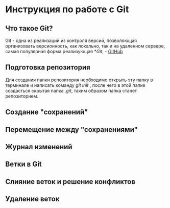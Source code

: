 # Инструкция по работе с Git 

## Что такое Git?
Git - одна из реализаций из контроля версий, позволяющая организовать версионность, как локально, так и на удаленном сервере, самая популярная форма реализующая **Git*, - [GitHub](https://github.com)

## Подготовка репозитория 
Для создания папки репозитория необходимо открыть эту папку в терминале и написать команду *git init* , после чего в этой папке создасться скрытая папка *.git*, таким образом папка станет репозиторием.

## Создание "сохранений"

## Перемещение между "сохранениями"

## Журнал изменений 

## Ветки в Git 

## Слияние веток и решение конфликтов 

## Удаление веток 